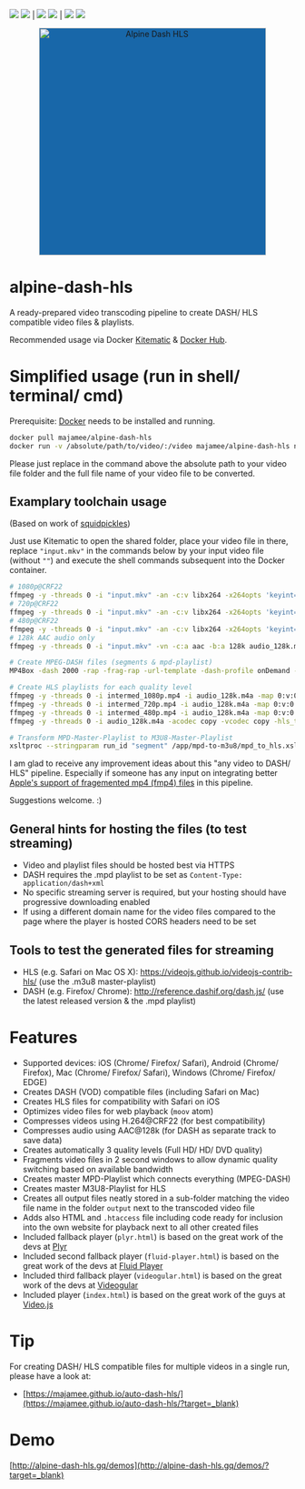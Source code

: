 [![](https://images.microbadger.com/badges/version/majamee/alpine-dash-hls.svg)](https://hub.docker.com/r/majamee/alpine-dash-hls/?target=_blank) [![](https://images.microbadger.com/badges/image/majamee/alpine-dash-hls.svg)](https://hub.docker.com/r/majamee/alpine-dash-hls/?target=_blank) | 
[![](https://img.shields.io/docker/automated/majamee/alpine-dash-hls.svg)](https://hub.docker.com/r/majamee/alpine-dash-hls/?target=_blank) [![](https://img.shields.io/docker/build/majamee/alpine-dash-hls.svg)](https://hub.docker.com/r/majamee/alpine-dash-hls/?target=_blank) | 
[![](https://img.shields.io/docker/stars/majamee/alpine-dash-hls.svg?style=social)](https://hub.docker.com/r/majamee/alpine-dash-hls/?target=_blank) [![](https://img.shields.io/docker/pulls/majamee/alpine-dash-hls.svg?style=social)](https://hub.docker.com/r/majamee/alpine-dash-hls/?target=_blank)

<p align="center"><a href="http://alpine-dash-hls.gq/"><img src="http://alpine-dash-hls.gq/user/images/g5_hydrogen/g5_hydrogen/ADH-logo-alphab.png" alt="Alpine Dash HLS" width="400px" style="background: #1867a9;"></a></p>

# alpine-dash-hls
A ready-prepared video transcoding pipeline to create DASH/ HLS compatible video files &amp; playlists.

Recommended usage via Docker [Kitematic](https://kitematic.com/?target=_blank) & [Docker Hub](https://hub.docker.com/r/majamee/alpine-dash-hls/?target=_blank).

# Simplified usage (run in shell/ terminal/ cmd)
Prerequisite: [Docker](https://www.docker.com/?target=_blank) needs to be installed and running.
```sh
docker pull majamee/alpine-dash-hls
docker run -v /absolute/path/to/video/:/video majamee/alpine-dash-hls name_of_my_video_file.ext
```
Please just replace in the command above the absolute path to your video file folder and the full file name of your video file to be converted.

## Examplary toolchain usage
(Based on work of [squidpickles](https://github.com/squidpickles?target=_blank))

Just use Kitematic to open the shared folder, place your video file in there, replace `"input.mkv"` in the commands below by your input video file (without `""`) and execute the shell commands subsequent into the Docker container.
```sh
# 1080p@CRF22
ffmpeg -y -threads 0 -i "input.mkv" -an -c:v libx264 -x264opts 'keyint=24:min-keyint=24:no-scenecut' -profile:v high -level 4.0 -vf "scale=min'(1920,iw)':-4" -crf 22 -movflags faststart -write_tmcd 0 intermed_1080p.mp4
# 720p@CRF22
ffmpeg -y -threads 0 -i "input.mkv" -an -c:v libx264 -x264opts 'keyint=24:min-keyint=24:no-scenecut' -profile:v high -level 4.0 -vf "scale=min'(1280,iw)':-4" -crf 22 -movflags faststart -write_tmcd 0 intermed_720p.mp4
# 480p@CRF22
ffmpeg -y -threads 0 -i "input.mkv" -an -c:v libx264 -x264opts 'keyint=24:min-keyint=24:no-scenecut' -profile:v high -level 4.0 -vf "scale=min'(720,iw)':-4" -crf 22 -movflags faststart -write_tmcd 0 intermed_480p.mp4
# 128k AAC audio only
ffmpeg -y -threads 0 -i "input.mkv" -vn -c:a aac -b:a 128k audio_128k.m4a

# Create MPEG-DASH files (segments & mpd-playlist)
MP4Box -dash 2000 -rap -frag-rap -url-template -dash-profile onDemand -segment-name 'segment_$RepresentationID$' -out playlist.mpd intermed_1080p.mp4 intermed_720p.mp4 intermed_480p.mp4 audio_128k.m4a

# Create HLS playlists for each quality level
ffmpeg -y -threads 0 -i intermed_1080p.mp4 -i audio_128k.m4a -map 0:v:0 -map 1:a:0 -shortest -acodec copy -vcodec copy -hls_time 2 -hls_list_size 0 -hls_flags single_file segment_1.m3u8
ffmpeg -y -threads 0 -i intermed_720p.mp4 -i audio_128k.m4a -map 0:v:0 -map 1:a:0 -shortest -acodec copy -vcodec copy -hls_time 2 -hls_list_size 0 -hls_flags single_file segment_2.m3u8
ffmpeg -y -threads 0 -i intermed_480p.mp4 -i audio_128k.m4a -map 0:v:0 -map 1:a:0 -shortest -acodec copy -vcodec copy -hls_time 2 -hls_list_size 0 -hls_flags single_file segment_3.m3u8
ffmpeg -y -threads 0 -i audio_128k.m4a -acodec copy -vcodec copy -hls_time 2 -hls_list_size 0 -hls_flags single_file segment_4.m3u8

# Transform MPD-Master-Playlist to M3U8-Master-Playlist
xsltproc --stringparam run_id "segment" /app/mpd-to-m3u8/mpd_to_hls.xsl playlist.mpd > playlist.m3u8
```

I am glad to receive any improvement ideas about this "any video to DASH/ HLS" pipeline. 
Especially if someone has any input on integrating better [Apple's support of fragemented mp4 (fmp4) files](https://gpac.wp.imt.fr/tag/hls-fmp4/) in this pipeline.

Suggestions welcome. :)

## General hints for hosting the files (to test streaming)
* Video and playlist files should be hosted best via HTTPS
* DASH requires the .mpd playlist to be set as `Content-Type: application/dash+xml`
* No specific streaming server is required, but your hosting should have progressive downloading enabled
* If using a different domain name for the video files compared to the page where the player is hosted CORS headers need to be set

## Tools to test the generated files for streaming
* HLS (e.g. Safari on Mac OS X): https://videojs.github.io/videojs-contrib-hls/ (use the .m3u8 master-playlist)
* DASH (e.g. Firefox/ Chrome): http://reference.dashif.org/dash.js/ (use the latest released version & the .mpd playlist)

# Features
* Supported devices: iOS (Chrome/ Firefox/ Safari), Android (Chrome/ Firefox), Mac (Chrome/ Firefox/ Safari), Windows (Chrome/ Firefox/ EDGE)
* Creates DASH (VOD) compatible files (including Safari on Mac)
* Creates HLS files for compatibility with Safari on iOS
* Optimizes video files for web playback (`moov` atom)
* Compresses videos using H.264@CRF22 (for best compatibility)
* Compresses audio using AAC@128k (for DASH as separate track to save data)
* Creates automatically 3 quality levels (Full HD/ HD/ DVD quality)
* Fragments video files in 2 second windows to allow dynamic quality switching based on available bandwidth
* Creates master MPD-Playlist which connects everything (MPEG-DASH)
* Creates master M3U8-Playlist for HLS
* Creates all output files neatly stored in a sub-folder matching the video file name in the folder `output` next to the transcoded video file
* Adds also HTML and `.htaccess` file including code ready for inclusion into the own website for playback next to all other created files
* Included fallback player (`plyr.html`) is based on the great work of the devs at [Plyr](https://plyr.io/?target=_blank) 
* Included second fallback player (`fluid-player.html`) is based on the great work of the devs at [Fluid Player](https://www.fluidplayer.com/?target=_blank) 
* Included third fallback player (`videogular.html`) is based on the great work of the devs at [Videogular](http://www.videogular.com/?target=_blank) 
* Included player (`index.html`) is based on the great work of the guys at [Video.js](http://videojs.com/?target=_blank) 

# Tip
For creating DASH/ HLS compatible files for multiple videos in a single run, please have a look at: 
* [https://majamee.github.io/auto-dash-hls/](https://majamee.github.io/auto-dash-hls/?target=_blank)

# Demo
[http://alpine-dash-hls.gq/demos](http://alpine-dash-hls.gq/demos/?target=_blank)
